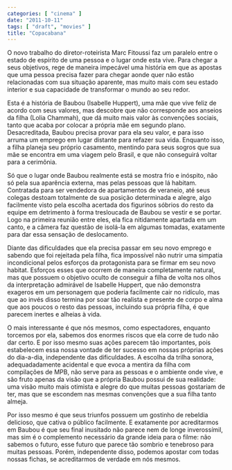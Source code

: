 ```yaml
---
categories: [ "cinema" ]
date: "2011-10-11"
tags: [ "draft", "movies" ]
title: "Copacabana"
---
```

O novo trabalho do diretor-roteirista Marc Fitoussi faz um paralelo
entre o estado de espírito de uma pessoa e o lugar onde esta vive. Para
chegar a seus objetivos, rege de maneira impecável uma história em
que as apostas que uma pessoa precisa fazer para chegar aonde quer não
estão relacionadas com sua situação aparente, mas muito mais com seu
estado interior e sua capacidade de transformar o mundo ao seu redor.

Esta é a história de Baubou (Isabelle Huppert), uma mãe que vive
feliz de acordo com seus valores, mas descobre que não corresponde
aos anseios da filha (Lolia Chammah), que dá muito mais valor às
convenções sociais, tanto que acaba por colocar a própria mãe
em segundo plano. Desacreditada, Baubou precisa provar para ela seu
valor, e para isso arruma um emprego em lugar distante para refazer sua
vida. Enquanto isso, a filha planeja seu próprio casamento, mentindo
para seus sogros que sua mãe se encontra em uma viagem pelo Brasil,
e que não conseguirá voltar para a cerimônia.

Só que o lugar onde Baubou realmente está se mostra frio e inóspito,
não só pela sua aparência externa, mas pelas pessoas que lá
habitam. Contratada para ser vendedora de apartamentos de veraneio, até
seus colegas destoam totalmente de sua posição determinada e alegre,
algo facilmente visto pela escolha acertada dos figurinos sóbrios do
resto da equipe em detrimento à forma tresloucada de Baubou se vestir
e se portar. Logo na primeira reunião entre eles, ela fica nitidamente
apartada em um canto, e a câmera faz questão de isolá-la em algumas
tomadas, exatamente para dar essa sensação de deslocamento.

Diante das dificuldades que ela precisa passar em seu novo emprego e
sabendo que foi rejeitada pela filha, fica impossível não nutrir uma
simpatia incondicional pelos esforços da protagonista para se firmar em
seu novo habitat. Esforços esses que ocorrem de maneira completamente
natural, mas que possuem o objetivo oculto de conseguir a filha de
volta nos olhos da interpretação admirável de Isabelle Huppert, que
não demonstra exageros em um personagem que poderia facilmente cair
no ridículo, mas que ao invés disso termina por soar tão realista e
presente de corpo e alma que aos poucos o resto das pessoas, incluindo
sua própria filha, é que parecem inertes e alheias à vida.

O mais interessante é que nós mesmos, como espectadores, enquanto
torcemos por ela, sabemos dos enormes riscos que ela corre de tudo não
dar certo. E por isso mesmo suas ações parecem tão importantes, pois
estabelecem essa nossa vontade de ter sucesso em nossas próprias ações
do dia-a-dia, independente das dificuldades. A escolha da trilha sonora,
adequadadamente acidental e que evoca a mentira da filha com compilações
de MPB, não serve para as pessoas e o ambiente onde vive, e são fruto
apenas da visão que a própria Baubou possui de sua realidade: uma visão
muito mais otimista e alegre do que muitas pessoas gostariam de ter,
mas que se escondem nas mesmas convenções que a sua filha tanto almeja.

Por isso mesmo é que seus triunfos possuem um gostinho de
rebeldia delicioso, que cativa o público facilmente. E exatamente
por acreditarmos em Baubou é que seu final inusitado não parece nem
de longe inverossímil, mas sim é o complemento necessário da grande
ideia para o filme: não sabemos o futuro, esse futuro que parece tão
sombrio e tenebroso para muitas pessoas. Porém, independente disso,
podemos apostar com todas nossas fichas, se acreditarmos de verdade em
nós mesmos.
